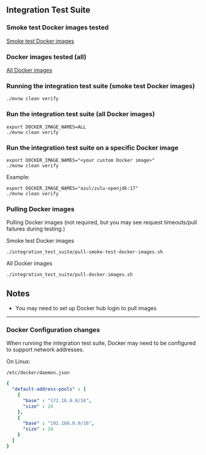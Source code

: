 Integration Test Suite
---

### Smoke test Docker images tested

[Smoke test Docker images](https://github.com/prometheus/jmx_exporter/blob/main/integration_test_suite/integration_tests/src/test/resources/smoke-test-java-docker-images.txt)

### Docker images tested (all)

[All Docker images](https://github.com/prometheus/jmx_exporter/blob/main/integration_test_suite/integration_tests/src/test/resources/java-docker-images.txt)

### Running the integration test suite (smoke test Docker images)

```
./mvnw clean verify
```

### Run the integration test suite (all Docker images)

```shell
export DOCKER_IMAGE_NAMES=ALL
./mvnw clean verify
```

### Run the integration test suite on a specific Docker image

```shell
export DOCKER_IMAGE_NAMES="<your custom Docker image>"
./mvnw clean verify
```

Example:

```shell
export DOCKER_IMAGE_NAMES="azul/zulu-openjdk:17"
./mvnw clean verify
```

### Pulling Docker images

Pulling Docker images (not required, but you may see request timeouts/pull failures during testing.)

Smoke test Docker images

```shell
./integration_test_suite/pull-smoke-test-docker-images.sh
```

All Docker images

```shell
./integration_test_suite/pull-docker-images.sh
```

## Notes

- You may need to set up Docker hub login to pull images

---

### Docker Configuration changes

When running the integration test suite, Docker may need to be configured to support network addresses.

On Linux:

```shell
/etc/docker/daemon.json
```

```yaml
{
  "default-address-pools" : [
    {
      "base" : "172.16.0.0/16",
      "size" : 24
    },
    {
      "base" : "192.168.0.0/16",
      "size" : 24
    }
  ]
}
```